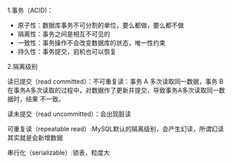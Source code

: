 1.事务（ACID)：

- 原子性：数据库事务不可分割的单位，要么都做，要么都不做
- 隔离性：事务之间是相互不可见的
- 一致性：事务操作不会改变数据库的状态，唯一性约束
- 持久性：事务提交，宕机也可以恢复

2.隔离级别

读已提交（read committed）：不可重复读：事务 A 多次读取同一数据，事务 B 在事务A多次读取的过程中，对数据作了更新并提交，导致事务A多次读取同一数据时，结果 不一致。

读未提交（read uncommitted）：会出现脏读

可重复读（repeatable read）:MySQL默认的隔离级别，会产生幻读，所谓幻读其实就是会新增数据

串行化（serializable）:锁表，粒度大